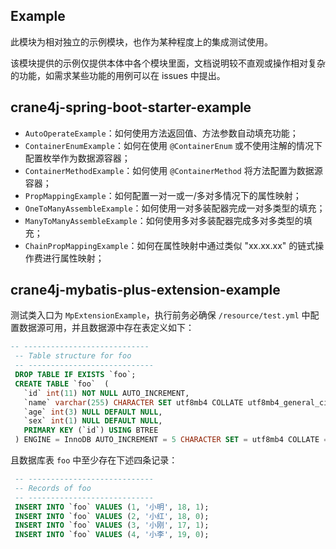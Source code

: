 ## Example

此模块为相对独立的示例模块，也作为某种程度上的集成测试使用。

该模块提供的示例仅提供本体中各个模块里面，文档说明较不直观或操作相对复杂的功能，如需求某些功能的用例可以在 issues 中提出。



## crane4j-spring-boot-starter-example

- `AutoOperateExample`：如何使用方法返回值、方法参数自动填充功能；
- `ContainerEnumExample`：如何在使用 `@ContainerEnum` 或不使用注解的情况下配置枚举作为数据源容器；
- `ContainerMethodExample`：如何使用 `@ContainerMethod` 将方法配置为数据源容器；
- `PropMappingExample`：如何配置一对一或一/多对多情况下的属性映射；
- `OneToManyAssembleExample`：如何使用一对多装配器完成一对多类型的填充；
- `ManyToManyAssembleExample`：如何使用多对多装配器完成多对多类型的填充；
- `ChainPropMappingExample`：如何在属性映射中通过类似 "xx.xx.xx" 的链式操作费进行属性映射；



## crane4j-mybatis-plus-extension-example

测试类入口为 `MpExtensionExample`，执行前务必确保 `/resource/test.yml` 中配置数据源可用，并且数据源中存在表定义如下：

~~~sql
-- ----------------------------
 -- Table structure for foo
 -- ----------------------------
 DROP TABLE IF EXISTS `foo`;
 CREATE TABLE `foo`  (
   `id` int(11) NOT NULL AUTO_INCREMENT,
   `name` varchar(255) CHARACTER SET utf8mb4 COLLATE utf8mb4_general_ci NULL DEFAULT '',
   `age` int(3) NULL DEFAULT NULL,
   `sex` int(1) NULL DEFAULT NULL,
   PRIMARY KEY (`id`) USING BTREE
 ) ENGINE = InnoDB AUTO_INCREMENT = 5 CHARACTER SET = utf8mb4 COLLATE = utf8mb4_general_ci ROW_FORMAT = Dynamic;
~~~

且数据库表 `foo` 中至少存在下述四条记录：

~~~sql
 -- ----------------------------
 -- Records of foo
 -- ----------------------------
 INSERT INTO `foo` VALUES (1, '小明', 18, 1);
 INSERT INTO `foo` VALUES (2, '小红', 18, 0);
 INSERT INTO `foo` VALUES (3, '小刚', 17, 1);
 INSERT INTO `foo` VALUES (4, '小李', 19, 0);
~~~

